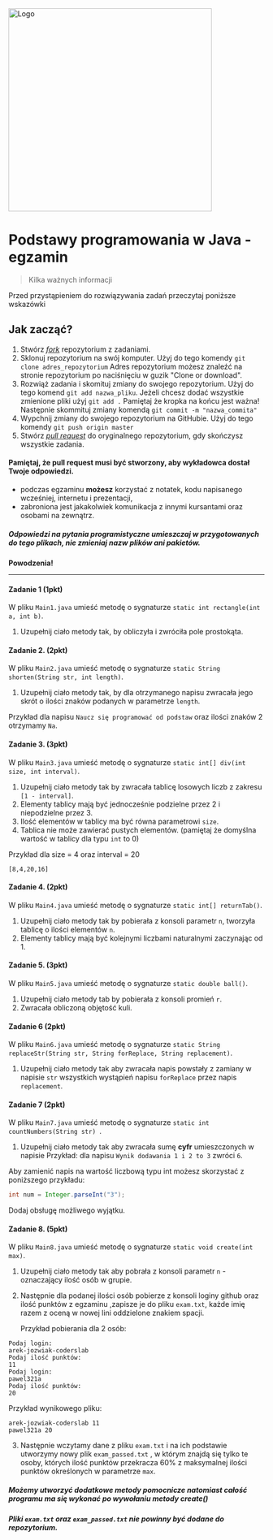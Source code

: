 <img alt="Logo" src="http://coderslab.pl/svg/logo-coderslab.svg" width="400">


# Podstawy programowania w Java - egzamin
> Kilka ważnych informacji

Przed przystąpieniem do rozwiązywania zadań przeczytaj poniższe wskazówki

## Jak zacząć?

1. Stwórz [*fork*](https://guides.github.com/activities/forking/) repozytorium z zadaniami.
2. Sklonuj repozytorium na swój komputer. Użyj do tego komendy `git clone adres_repozytorium`
Adres repozytorium możesz znaleźć na stronie repozytorium po naciśnięciu w guzik "Clone or download".
3. Rozwiąż zadania i skomituj zmiany do swojego repozytorium. Użyj do tego komend `git add nazwa_pliku`.
Jeżeli chcesz dodać wszystkie zmienione pliki użyj `git add .` 
Pamiętaj że kropka na końcu jest ważna!
Następnie skommituj zmiany komendą `git commit -m "nazwa_commita"`
4. Wypchnij zmiany do swojego repozytorium na GitHubie.  Użyj do tego komendy `git push origin master`
5. Stwórz [*pull request*](https://help.github.com/articles/creating-a-pull-request) do oryginalnego repozytorium, gdy skończysz wszystkie zadania.


#### Pamiętaj, że pull request musi być stworzony, aby wykładowca dostał Twoje odpowiedzi.

* podczas egzaminu **możesz** korzystać z notatek, kodu napisanego wcześniej, internetu i prezentacji,
* zabroniona jest jakakolwiek komunikacja z innymi kursantami oraz osobami na zewnątrz.


##### Odpowiedzi na pytania programistyczne umieszczaj w przygotowanych do tego plikach, nie zmieniaj nazw plików ani pakietów.

**Powodzenia!**

----------------------------------------------------------------------------------------


#### Zadanie 1 (1pkt)

W pliku `Main1.java` umieść metodę o sygnaturze `static int rectangle(int a, int b)`.

1. Uzupełnij ciało metody tak, by obliczyła i zwróciła pole prostokąta.


#### Zadanie 2. (2pkt)

W pliku `Main2.java` umieść metodę o sygnaturze `static String shorten(String str, int length)`.

1. Uzupełnij ciało metody tak, by dla otrzymanego napisu zwracała jego skrót o ilości znaków podanych w parametrze `length`.

Przykład dla napisu `Naucz się programować od podstaw` oraz ilości znaków 2 otrzymamy `Na`. 


#### Zadanie 3. (3pkt)

W pliku `Main3.java` umieść metodę o sygnaturze `static int[] div(int size, int interval)`.

1. Uzupełnij ciało metody tak by zwracała tablicę losowych liczb z zakresu `[1 - interval]`.
2. Elementy tablicy mają być jednocześnie podzielne przez 2 i niepodzielne przez 3.
3. Ilość elementów w tablicy ma być równa parametrowi `size`.
4. Tablica nie może zawierać pustych elementów. (pamiętaj że domyślna wartość w tablicy dla typu `int` to 0)

Przykład dla size = 4  oraz interval = 20 
```
[8,4,20,16]
```

#### Zadanie 4. (2pkt)

W pliku `Main4.java` umieść metodę o sygnaturze `static int[] returnTab()`.

1. Uzupełnij ciało metody tak by pobierała z konsoli parametr `n`, tworzyła tablicę o ilości elementów `n`.
2. Elementy tablicy mają być kolejnymi liczbami naturalnymi zaczynając od 1.

#### Zadanie 5. (3pkt)

W pliku `Main5.java` umieść metodę o sygnaturze `static double ball()`.

1. Uzupełnij ciało metody tab by pobierała z konsoli promień `r`.
2. Zwracała obliczoną objętość kuli.

#### Zadanie 6 (2pkt)

W pliku `Main6.java` umieść metodę o sygnaturze `static String replaceStr(String str, String forReplace, String replacement)`.
1. Uzupełnij ciało metody tak aby zwracała napis powstały z zamiany w napisie `str`
 wszystkich wystąpień napisu `forReplace` przez napis `replacement`.
 
#### Zadanie 7 (2pkt)

W pliku `Main7.java` umieść metodę o sygnaturze `static int countNumbers(String str) `.

1. Uzupełnij ciało metody tak aby zwracała sumę **cyfr** umieszczonych w napisie
Przykład: dla napisu `Wynik dodawania 1 i 2 to 3` zwróci `6`. 

Aby zamienić napis na wartość liczbową typu int możesz skorzystać z poniższego przykładu:
```java
int num = Integer.parseInt("3");
```
Dodaj obsługę możliwego wyjątku.

#### Zadanie 8. (5pkt)

W pliku `Main8.java` umieść metodę o sygnaturze `static void create(int max)`.

1. Uzupełnij ciało metody tak aby pobrała z konsoli parametr `n` - oznaczający ilość osób w grupie.
2. Następnie dla podanej ilości osób pobierze z konsoli loginy github oraz ilość punktów z egzaminu 
,zapisze je do pliku `exam.txt`, każde imię razem z oceną w nowej lini oddzielone znakiem spacji.

    Przykład pobierania dla 2 osób:
    
 ```
 Podaj login:
 arek-jozwiak-coderslab
 Podaj ilość punktów:
 11
 Podaj login:
 pawel321a
 Podaj ilość punktów:
 20
 ```
    
 Przykład wynikowego pliku:
 ```
 arek-jozwiak-coderslab 11
 pawel321a 20
 ```

3. Następnie wczytamy dane z pliku `exam.txt` i na ich podstawie utworzymy nowy plik `exam_passed.txt` ,
w którym znajdą się tylko te osoby, których ilość punktów przekracza 60% z maksymalnej ilości punktów określonych w parametrze `max`.

##### Możemy utworzyć dodatkowe metody pomocnicze natomiast całość programu ma się wykonać po wywołaniu metody create()
##### Pliki `exam.txt` oraz `exam_passed.txt` nie powinny być dodane do repozytorium.

